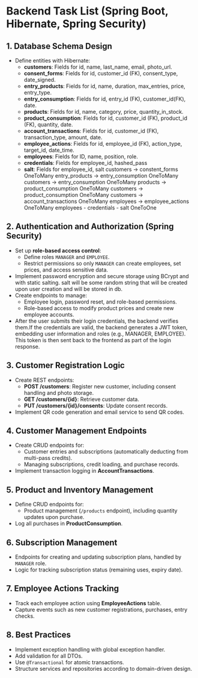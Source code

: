 # Backend Task List (Spring Boot, Hibernate, Spring Security)

## 1. Database Schema Design
- Define entities with Hibernate:
  - **customers**: Fields for id, name, last_name, email, photo_url.
  - **consent_forms**: Fields for id, customer_id (FK), consent_type, date_signed.
  - **entry_products**: Fields for id, name, duration, max_entries, price, entry_type.
  - **entry_consumption**: Fields for id, entry_id (FK), customer_id(FK), date.
  - **products**: Fields for id, name, category, price, quantity_in_stock.
  - **product_consumption**: Fields for id, customer_id (FK), product_id (FK), quantity, date.
  - **account_transactions**: Fields for id, customer_id (FK), transaction_type, amount, date.
  - **employee_actions**: Fields for id, employee_id (FK), action_type, target_id, date_time.
  - **employees**: Fields for ID, name, position, role.
  - **credentials**: Fields for employee_id, hashed_pass
  - **salt**: Fields for employee_id, salt
  customers -> constent_forms OneToMany
  entry_products -> entry_consumption OneToMany
  customers -> entry_consumption OneToMany
  products -> product_consumption OneToMany
  customers -> product_consumption OneToMany
  customers -> account_transactions OneToMany
  employees -> employee_actions OneToMany
  employees - credentials - salt OneToOne

## 2. Authentication and Authorization (Spring Security)
- Set up **role-based access control**:
  - Define roles `MANAGER` and `EMPLOYEE`.
  - Restrict permissions so only `MANAGER` can create employees, set prices, and access sensitive data.
- Implement password encryption and secure storage using BCrypt and with static salting. salt will be some random string that will be created upon user creation and will be stored in db.
- Create endpoints to manage:
  - Employee login, password reset, and role-based permissions.
  - Role-based access to modify product prices and create new employee accounts.
 - After the user submits their login credentials, the backend verifies them.If the credentials are valid, the backend generates a JWT token, embedding user information and roles (e.g., MANAGER, EMPLOYEE). This token is then sent back to the frontend as part of the login response.

## 3. Customer Registration Logic
- Create REST endpoints:
  - **POST /customers**: Register new customer, including consent handling and photo storage.
  - **GET /customers/{id}**: Retrieve customer data.
  - **PUT /customers/{id}/consents**: Update consent records.
- Implement QR code generation and email service to send QR codes.

## 4. Customer Management Endpoints
- Create CRUD endpoints for:
  - Customer entries and subscriptions (automatically deducting from multi-pass credits).
  - Managing subscriptions, credit loading, and purchase records.
- Implement transaction logging in **AccountTransactions**.

## 5. Product and Inventory Management
- Define CRUD endpoints for:
  - Product management (`/products` endpoint), including quantity updates upon purchase.
- Log all purchases in **ProductConsumption**.

## 6. Subscription Management
- Endpoints for creating and updating subscription plans, handled by `MANAGER` role.
- Logic for tracking subscription status (remaining uses, expiry date).

## 7. Employee Actions Tracking
- Track each employee action using **EmployeeActions** table.
- Capture events such as new customer registrations, purchases, entry checks.

## 8. Best Practices
- Implement exception handling with global exception handler.
- Add validation for all DTOs.
- Use `@Transactional` for atomic transactions.
- Structure services and repositories according to domain-driven design.

